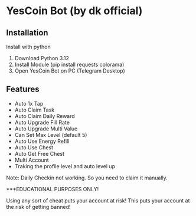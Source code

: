 ﻿# YesCoin Bot (by dk official)

## Installation

Install with python

1. Download Python 3.12
2. Install Module (pip install requests colorama)
3. Open YesCoin Bot on PC (Telegram Desktop)

## Features

- Auto 1x Tap
- Auto Claim Task
- Auto Claim Daily Reward
- Auto Upgrade Fill Rate
- Auto Upgrade Multi Value
- Can Set Max Level (default 5)
- Auto Use Energy Refill
- Auto Use Chest
- Auto Get Free Chest
- Multi Account
- Traking the profile level and auto level up

Note: Daily Checkin not working. So you need to claim it manually.


***EDUCATIONAL PURPOSES ONLY!



Using any sort of cheat puts your account at risk!
This puts your account at the risk of getting banned!
